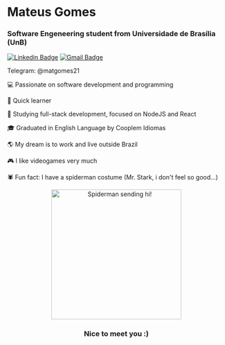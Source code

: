 # Mateus Gomes
### Software Engeneering student from Universidade de Brasília (UnB)

[![Linkedin Badge](https://img.shields.io/badge/-Mateus-blue?style=flat-square&logo=Linkedin&logoColor=white&link=https://www.linkedin.com/in/matgomes21/)](https://www.linkedin.com/in/matgomes21/)
[![Gmail Badge](https://img.shields.io/badge/-mateusgomes.nascimento21@gmail.com-c14438?style=flat-square&logo=Gmail&logoColor=white&link=mailto:mateusgomes.nascimento21@gmail.com)](mailto:mateusgomes.nascimento21@gmail.com)

Telegram: @matgomes21

💻 Passionate on software development and programming

🧠 Quick learner

🎯 Studying full-stack development, focused on NodeJS and React

🎓 Graduated in English Language by Cooplem Idiomas

🌎 My dream is to work and live outside Brazil

🎮 I like videogames very much

🕷️ Fun fact: I have a spiderman costume (Mr. Stark, i don't feel so good...)

<p align="center">
    <img src="https://media3.giphy.com/media/BWD3CtcudWL28/giphy.gif?cid=ecf05e4757spqmo9cyejnae2rewa7g5uykawd6rngazwj76b&rid=giphy.gif" alt="Spiderman sending hi!" width=300px />
</p>

<h3 align="center">
    Nice to meet you :)
</h3>
